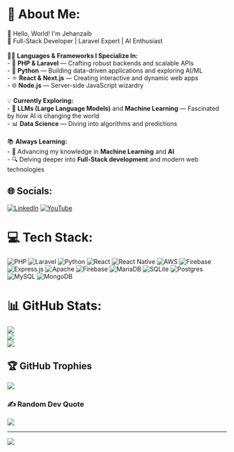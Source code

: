# 💫 About Me:
👋 Hello, World! I'm Jehanzaib<br>🚀 Full-Stack Developer | Laravel Expert | AI Enthusiast<br><br>👨‍💻 **Languages & Frameworks I Specialize In:**<br>- 🐘 **PHP & Laravel** — Crafting robust backends and scalable APIs<br>- 🐍 **Python** — Building data-driven applications and exploring AI/ML<br>- ⚛️ **React & Next.js** — Creating interactive and dynamic web apps<br>- 🌐 **Node.js** — Server-side JavaScript wizardry<br><br>💡 **Currently Exploring:**<br>- 🤖 **LLMs (Large Language Models)** and **Machine Learning** — Fascinated by how AI is changing the world<br>- 📊 **Data Science** — Diving into algorithms and predictions<br><br>📚 **Always Learning:**<br>- 🚀 Advancing my knowledge in **Machine Learning** and **AI**<br>- 🔍 Delving deeper into **Full-Stack development** and modern web technologies


## 🌐 Socials:
[![LinkedIn](https://img.shields.io/badge/LinkedIn-%230077B5.svg?logo=linkedin&logoColor=white)](https://linkedin.com/in/jahanzaib-khan-896047149) [![YouTube](https://img.shields.io/badge/YouTube-%23FF0000.svg?logo=YouTube&logoColor=white)](https://youtube.com/@brootsware280) 

# 💻 Tech Stack:
![PHP](https://img.shields.io/badge/php-%23777BB4.svg?style=for-the-badge&logo=php&logoColor=white) ![Laravel](https://img.shields.io/badge/laravel-%23FF2D20.svg?style=for-the-badge&logo=laravel&logoColor=white) ![Python](https://img.shields.io/badge/python-3670A0?style=for-the-badge&logo=python&logoColor=ffdd54) ![React](https://img.shields.io/badge/react-%2320232a.svg?style=for-the-badge&logo=react&logoColor=%2361DAFB) ![React Native](https://img.shields.io/badge/react_native-%2320232a.svg?style=for-the-badge&logo=react&logoColor=%2361DAFB) ![AWS](https://img.shields.io/badge/AWS-%23FF9900.svg?style=for-the-badge&logo=amazon-aws&logoColor=white) ![Firebase](https://img.shields.io/badge/firebase-%23039BE5.svg?style=for-the-badge&logo=firebase) ![Express.js](https://img.shields.io/badge/express.js-%23404d59.svg?style=for-the-badge&logo=express&logoColor=%2361DAFB) ![Apache](https://img.shields.io/badge/apache-%23D42029.svg?style=for-the-badge&logo=apache&logoColor=white) ![Firebase](https://img.shields.io/badge/firebase-a08021?style=for-the-badge&logo=firebase&logoColor=ffcd34) ![MariaDB](https://img.shields.io/badge/MariaDB-003545?style=for-the-badge&logo=mariadb&logoColor=white) ![SQLite](https://img.shields.io/badge/sqlite-%2307405e.svg?style=for-the-badge&logo=sqlite&logoColor=white) ![Postgres](https://img.shields.io/badge/postgres-%23316192.svg?style=for-the-badge&logo=postgresql&logoColor=white) ![MySQL](https://img.shields.io/badge/mysql-4479A1.svg?style=for-the-badge&logo=mysql&logoColor=white) ![MongoDB](https://img.shields.io/badge/MongoDB-%234ea94b.svg?style=for-the-badge&logo=mongodb&logoColor=white)
# 📊 GitHub Stats:
![](https://github-readme-stats.vercel.app/api?username=jehanzaib97&theme=dark&hide_border=false&include_all_commits=false&count_private=false)<br/>
![](https://github-readme-streak-stats.herokuapp.com/?user=jehanzaib97&theme=dark&hide_border=false)<br/>
![](https://github-readme-stats.vercel.app/api/top-langs/?username=jehanzaib97&theme=dark&hide_border=false&include_all_commits=false&count_private=false&layout=compact)

## 🏆 GitHub Trophies
![](https://github-profile-trophy.vercel.app/?username=jehanzaib97&theme=radical&no-frame=false&no-bg=true&margin-w=4)

### ✍️ Random Dev Quote
![](https://quotes-github-readme.vercel.app/api?type=horizontal&theme=radical)

---
[![](https://visitcount.itsvg.in/api?id=jehanzaib97&icon=0&color=0)](https://visitcount.itsvg.in)

<!-- Proudly created with GPRM ( https://gprm.itsvg.in ) -->
